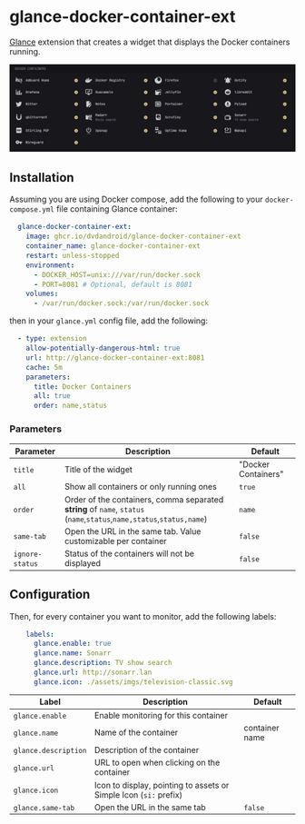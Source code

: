 glance-docker-container-ext
===

[Glance](https://github.com/glanceapp/glance) extension that creates a widget that displays the Docker containers running.

![Sample Screenshot](./assets/screen.png)

## Installation

Assuming you are using Docker compose, add the following to your `docker-compose.yml` file containing Glance container:

```yaml
  glance-docker-container-ext:
    image: ghcr.io/dvdandroid/glance-docker-container-ext
    container_name: glance-docker-container-ext
    restart: unless-stopped
    environment:
      - DOCKER_HOST=unix:///var/run/docker.sock
      - PORT=8081 # Optional, default is 8081
    volumes:
      - /var/run/docker.sock:/var/run/docker.sock
```

then in your `glance.yml` config file, add the following:

```yaml
  - type: extension
    allow-potentially-dangerous-html: true
    url: http://glance-docker-container-ext:8081
    cache: 5m
    parameters:
      title: Docker Containers
      all: true
      order: name,status
```

### Parameters

| Parameter       | Description                                                                                                              | Default             |
|-----------------|--------------------------------------------------------------------------------------------------------------------------|---------------------|
| `title`         | Title of the widget                                                                                                      | "Docker Containers" |
| `all`           | Show all containers or only running ones                                                                                 | `true`              |
| `order`         | Order of the containers, comma separated **string** of `name`, `status`<br>(`name`,`status`,`name,status`,`status,name`) | `name`              |
| `same-tab`      | Open the URL in the same tab. Value customizable per container                                                           | `false`             |
| `ignore-status` | Status of the containers will not be displayed                                                                           | `false`             |

## Configuration

Then, for every container you want to monitor, add the following labels:

```yaml
    labels:
      glance.enable: true
      glance.name: Sonarr
      glance.description: TV show search
      glance.url: http://sonarr.lan
      glance.icon: ./assets/imgs/television-classic.svg
```

| Label                | Description                                                       | Default        |
|----------------------|-------------------------------------------------------------------|----------------|
| `glance.enable`      | Enable monitoring for this container                              |                |
| `glance.name`        | Name of the container                                             | container name |
| `glance.description` | Description of the container                                      |                |
| `glance.url`         | URL to open when clicking on the container                        |                |
| `glance.icon`        | Icon to display, pointing to assets or Simple Icon (`si:` prefix) |                |
| `glance.same-tab`    | Open the URL in the same tab                                      | `false`        |

